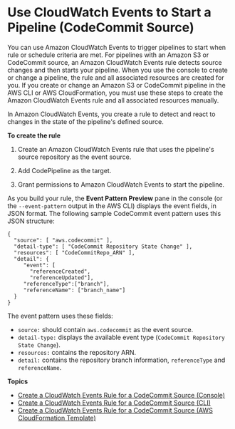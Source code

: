 # Use CloudWatch Events to Start a Pipeline \(CodeCommit Source\)<a name="triggering"></a>

You can use Amazon CloudWatch Events to trigger pipelines to start when rule or schedule criteria are met\. For pipelines with an Amazon S3 or CodeCommit source, an Amazon CloudWatch Events rule detects source changes and then starts your pipeline\. When you use the console to create or change a pipeline, the rule and all associated resources are created for you\. If you create or change an Amazon S3 or CodeCommit pipeline in the AWS CLI or AWS CloudFormation, you must use these steps to create the Amazon CloudWatch Events rule and all associated resources manually\.

In Amazon CloudWatch Events, you create a rule to detect and react to changes in the state of the pipeline's defined source\.

**To create the rule**

1. Create an Amazon CloudWatch Events rule that uses the pipeline's source repository as the event source\.

1. Add CodePipeline as the target\. 

1. Grant permissions to Amazon CloudWatch Events to start the pipeline\.

As you build your rule, the **Event Pattern Preview** pane in the console \(or the `--event-pattern` output in the AWS CLI\) displays the event fields, in JSON format\. The following sample CodeCommit event pattern uses this JSON structure:

```
{
  "source": [ "aws.codecommit" ],
  "detail-type": [ "CodeCommit Repository State Change" ],
  "resources": [ "CodeCommitRepo_ARN" ],
  "detail": {
     "event": [
       "referenceCreated",
       "referenceUpdated"],
     "referenceType":["branch"],
     "referenceName": ["branch_name"]
  }
}
```

The event pattern uses these fields:
+ `source:` should contain `aws.codecommit` as the event source\. 
+ `detail-type:` displays the available event type \(`CodeCommit Repository State Change`\)\.
+ `resources:` contains the repository ARN\.
+ `detail:` contains the repository branch information, `referenceType` and `referenceName`\.

**Topics**
+ [Create a CloudWatch Events Rule for a CodeCommit Source \(Console\)](pipelines-trigger-source-repo-changes-console.md)
+ [Create a CloudWatch Events Rule for a CodeCommit Source \(CLI\)](pipelines-trigger-source-repo-changes-cli.md)
+ [Create a CloudWatch Events Rule for a CodeCommit Source \(AWS CloudFormation Template\)](pipelines-trigger-source-repo-changes-cfn.md)